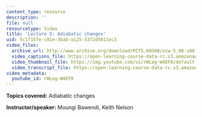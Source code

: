 ```yaml
---
content_type: resource
description: ''
file: null
resourcetype: Video
title: 'Lecture 5: Adiabatic changes'
uid: 5c1f157e-c81e-3bab-a125-53f2d5811ec3
video_files:
  archive_url: http://www.archive.org/download/MIT5.60S08/ocw-5_60-s08-lec05_300k.mp4
  video_captions_file: https://open-learning-course-data-rc.s3.amazonaws.com/5-60-thermodynamics-kinetics-spring-2008/b3e9a7bdd8c55d54b0f105b87bbb5272_rWLeg-W4EF0.vtt
  video_thumbnail_file: https://img.youtube.com/vi/rWLeg-W4EF0/default.jpg
  video_transcript_file: https://open-learning-course-data-rc.s3.amazonaws.com/5-60-thermodynamics-kinetics-spring-2008/10bf6d645b19a7141dcac16b33edc4cf_rWLeg-W4EF0.pdf
video_metadata:
  youtube_id: rWLeg-W4EF0
---
```


**Topics covered:** Adiabatic changes

**Instructor/speaker:** Moungi Bawendi, Keith Nelson